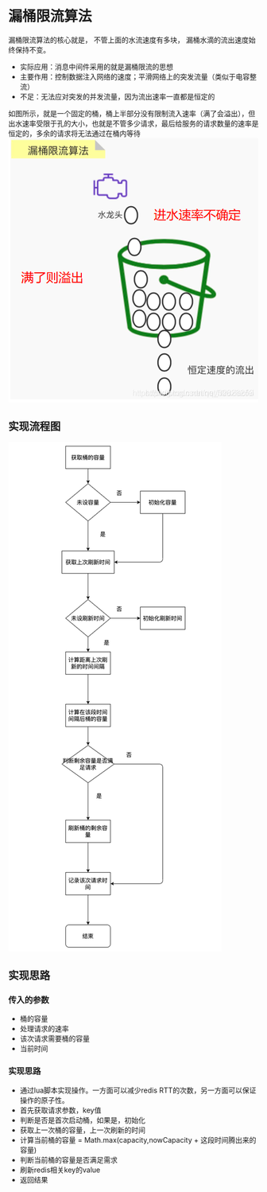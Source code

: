 # 漏桶限流算法
漏桶限流算法的核心就是， 不管上面的水流速度有多块， 漏桶水滴的流出速度始终保持不变。

- 实际应用：消息中间件采用的就是漏桶限流的思想
- 主要作用：控制数据注入网络的速度；平滑网络上的突发流量（类似于电容整流）
- 不足：无法应对突发的并发流量，因为流出速率一直都是恒定的

如图所示，就是一个固定的桶，桶上半部分没有限制流入速率（满了会溢出），但出水速率受限于孔的大小，也就是不管多少请求，最后给服务的请求数量的速率是恒定的，多余的请求将无法通过在桶内等待
![img.png](img.png)
## 实现流程图
![img_1.png](img_1.png)
## 实现思路
### 传入的参数

- 桶的容量
- 处理请求的速率
- 该次请求需要桶的容量
- 当前时间

### 实现思路

- 通过lua脚本实现操作。一方面可以减少redis RTT的次数，另一方面可以保证操作的原子性。
- 首先获取请求参数，key值
- 判断是否是首次启动桶，如果是，初始化
- 获取上一次桶的容量，上一次刷新的时间
- 计算当前桶的容量 = Math.max(capacity,nowCapacity + 这段时间腾出来的容量)
- 判断当前桶的容量是否满足需求
- 刷新redis相关key的value
- 返回结果